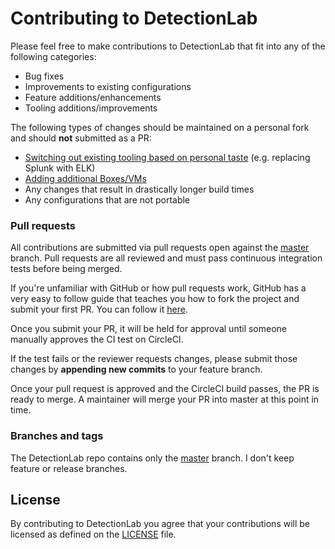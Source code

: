 # Contributing to DetectionLab

Please feel free to make contributions to DetectionLab that fit into any of the following categories:

* Bug fixes
* Improvements to existing configurations
* Feature additions/enhancements
* Tooling additions/improvements

The following types of changes should be maintained on a personal fork and should **not** submitted as a PR:

* [Switching out existing tooling based on personal taste](https://github.com/certrik/DetectionLab/issues/43) (e.g. replacing Splunk with ELK)
* [Adding additional Boxes/VMs](https://github.com/certrik/DetectionLab/issues/125)
* Any changes that result in drastically longer build times
* Any configurations that are not portable


### Pull requests

All contributions are submitted via pull requests open against the
[master](https://github.com/certrik/DetectionLab/tree/master) branch. Pull requests are all reviewed and must pass continuous integration tests before being merged.

If you're unfamiliar with GitHub or how pull requests work, GitHub has a very easy to follow guide
that teaches you how to fork the project and submit your first PR. You can follow it
[here](https://guides.github.com/activities/forking/).

Once you submit your PR, it will be held for approval until someone manually approves the CI test on CircleCI.

If the test fails or the reviewer requests changes, please submit those changes by **appending new
commits** to your feature branch.

Once your pull request is approved and the CircleCI build passes, the PR is ready to merge. A maintainer will merge your PR into master at this point in time.

### Branches and tags

The DetectionLab repo contains only the [master](https://github.com/certrik/DetectionLab/tree/master) branch. I don't keep feature or release branches.

## License

By contributing to DetectionLab you agree that your contributions will be licensed as defined on the
[LICENSE](LICENSE) file.
